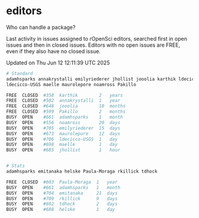# editors

Who can handle a package?

Last activity in issues assigned to rOpenSci editors, searched first in open
issues and then in closed issues. Editors with no open issues are FREE, even if
they also have no closed issue.


Updated on Thu Jun 12 12:11:39 UTC 2025

```bash
# Standard
adamhsparks annakrystalli emilyriederer jhollist jooolia karthik ldecicco
ldecicco-USGS maelle maurolepore noamross Pakillo

FREE  CLOSED  #358  karthik        2   years
FREE  CLOSED  #502  annakrystalli  1   year
FREE  CLOSED  #648  jooolia        10  months
FREE  CLOSED  #599  Pakillo        2   months
BUSY  OPEN    #661  adamhsparks    1   month
BUSY  OPEN    #556  noamross       20  days
BUSY  OPEN    #705  emilyriederer  15  days
BUSY  OPEN    #673  maurolepore    12  days
BUSY  OPEN    #706  ldecicco-USGS  1   day
BUSY  OPEN    #698  maelle         1   day
BUSY  OPEN    #685  jhollist       1   hour


# Stats
adamhsparks emitanaka helske Paula-Moraga rkillick tdhock

FREE  CLOSED  #603  Paula-Moraga  1   year
BUSY  OPEN    #661  adamhsparks   1   month
BUSY  OPEN    #704  emitanaka     21  days
BUSY  OPEN    #709  rkillick      9   days
BUSY  OPEN    #692  tdhock        2   days
BUSY  OPEN    #688  helske        1   day
```

